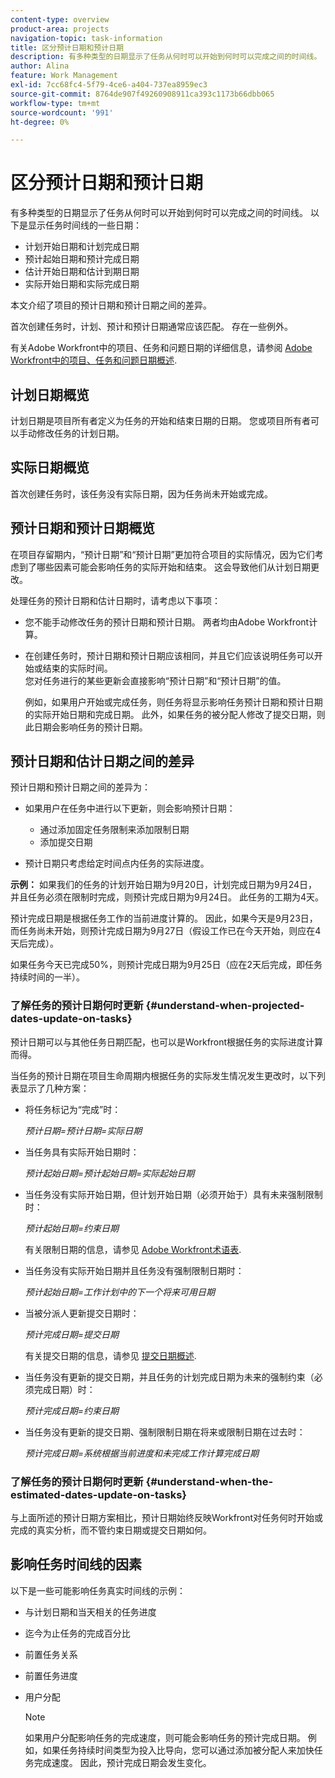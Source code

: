 ```yaml
---
content-type: overview
product-area: projects
navigation-topic: task-information
title: 区分预计日期和预计日期
description: 有多种类型的日期显示了任务从何时可以开始到何时可以完成之间的时间线。
author: Alina
feature: Work Management
exl-id: 7cc68fc4-5f79-4ce6-a404-737ea8959ec3
source-git-commit: 8764de907f49260908911ca393c1173b66dbb065
workflow-type: tm+mt
source-wordcount: '991'
ht-degree: 0%

---
```


# 区分预计日期和预计日期

有多种类型的日期显示了任务从何时可以开始到何时可以完成之间的时间线。 以下是显示任务时间线的一些日期：

* 计划开始日期和计划完成日期
* 预计起始日期和预计完成日期
* 估计开始日期和估计到期日期
* 实际开始日期和实际完成日期

本文介绍了项目的预计日期和预计日期之间的差异。

首次创建任务时，计划、预计和预计日期通常应该匹配。 存在一些例外。 

有关Adobe Workfront中的项目、任务和问题日期的详细信息，请参阅 [Adobe Workfront中的项目、任务和问题日期概述](../../../workfront-basics/navigate-workfront/workfront-navigation/definitions-pti-dates.md).

## 计划日期概览

计划日期是项目所有者定义为任务的开始和结束日期的日期。 您或项目所有者可以手动修改任务的计划日期。

## 实际日期概览

首次创建任务时，该任务没有实际日期，因为任务尚未开始或完成。

## 预计日期和预计日期概览

在项目存留期内，“预计日期”和“预计日期”更加符合项目的实际情况，因为它们考虑到了哪些因素可能会影响任务的实际开始和结束。 这会导致他们从计划日期更改。

处理任务的预计日期和估计日期时，请考虑以下事项：

* 您不能手动修改任务的预计日期和预计日期。 两者均由Adobe Workfront计算。
* 在创建任务时，预计日期和预计日期应该相同，并且它们应该说明任务可以开始或结束的实际时间。\
  您对任务进行的某些更新会直接影响“预计日期”和“预计日期”的值。 

  例如，如果用户开始或完成任务，则任务将显示影响任务预计日期和预计日期的实际开始日期和完成日期。 此外，如果任务的被分配人修改了提交日期，则此日期会影响任务的预计日期。

## 预计日期和估计日期之间的差异

预计日期和预计日期之间的差异为：

* 如果用户在任务中进行以下更新，则会影响预计日期：

   * 通过添加固定任务限制来添加限制日期
   * 添加提交日期

* 预计日期只考虑给定时间点内任务的实际进度。

**示例：** 如果我们的任务的计划开始日期为9月20日，计划完成日期为9月24日，并且任务必须在限制时完成，则预计完成日期为9月24日。 此任务的工期为4天。

预计完成日期是根据任务工作的当前进度计算的。 因此，如果今天是9月23日，而任务尚未开始，则预计完成日期为9月27日（假设工作已在今天开始，则应在4天后完成）。

如果任务今天已完成50%，则预计完成日期为9月25日（应在2天后完成，即任务持续时间的一半）。


### 了解任务的预计日期何时更新 {#understand-when-projected-dates-update-on-tasks}

预计日期可以与其他任务日期匹配，也可以是Workfront根据任务的实际进度计算而得。

当任务的预计日期在项目生命周期内根据任务的实际发生情况发生更改时，以下列表显示了几种方案：

* 将任务标记为“完成”时：

  *预计日期=预计日期=实际日期*

* 当任务具有实际开始日期时：

  *预计起始日期=预计起始日期=实际起始日期*

* 当任务没有实际开始日期，但计划开始日期（必须开始于）具有未来强制限制时：

  *预计起始日期=约束日期*

  有关限制日期的信息，请参见 [Adobe Workfront术语表](../../../workfront-basics/navigate-workfront/workfront-navigation/workfront-terminology-glossary.md).

* 当任务没有实际开始日期并且任务没有强制限制日期时：

  *预计起始日期=工作计划中的下一个将来可用日期*

* 当被分派人更新提交日期时：

  *预计完成日期=提交日期*

  有关提交日期的信息，请参见 [提交日期概述](../../../manage-work/projects/updating-work-in-a-project/overview-of-commit-dates.md).

* 当任务没有更新的提交日期，并且任务的计划完成日期为未来的强制约束（必须完成日期）时：

  *预计完成日期=约束日期*

* 当任务没有更新的提交日期、强制限制日期在将来或限制日期在过去时：

  *预计完成日期=系统根据当前进度和未完成工作计算完成日期*

### 了解任务的预计日期何时更新 {#understand-when-the-estimated-dates-update-on-tasks}

与上面所述的预计日期方案相比，预计日期始终反映Workfront对任务何时开始或完成的真实分析，而不管约束日期或提交日期如何。

## 影响任务时间线的因素

以下是一些可能影响任务真实时间线的示例： 

* 与计划日期和当天相关的任务进度
* 迄今为止任务的完成百分比
* 前置任务关系
* 前置任务进度
* 用户分配

  >[!NOTE]
  >
  >如果用户分配影响任务的完成速度，则可能会影响任务的预计完成日期。 例如，如果任务持续时间类型为投入比导向，您可以通过添加被分配人来加快任务完成速度。 因此，预计完成日期会发生变化。
